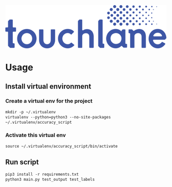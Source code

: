 ![LOGO](https://github.com/touchlane/NetapixTools/blob/master/Assets/logo.svg)

# Usage

## Install virtual environment

### Create a virtual env for the project

```
mkdir -p ~/.virtualenv
virtualenv --python=python3 --no-site-packages ~/.virtualenv/accuracy_script
```

### Activate this virtual env

```
source ~/.virtualenv/accuracy_script/bin/activate
```

## Run script

```
pip3 install -r requirements.txt
python3 main.py test_output test_labels
```
